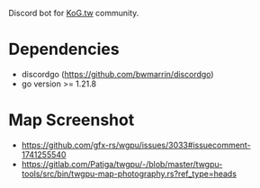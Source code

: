 Discord bot for [KoG.tw](https://kog.tw/) community.

# Dependencies
- discordgo (https://github.com/bwmarrin/discordgo)
- go version >= 1.21.8

# Map Screenshot
- https://github.com/gfx-rs/wgpu/issues/3033#issuecomment-1741255540
- https://gitlab.com/Patiga/twgpu/-/blob/master/twgpu-tools/src/bin/twgpu-map-photography.rs?ref_type=heads